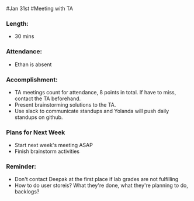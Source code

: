 #Jan 31st
#Meeting with TA

### Length:
- 30 mins

### Attendance:
- Ethan is absent

### Accomplishment:
- TA meetings count for attendance, 8 points in total. If have to miss, contact the TA beforehand.
- Present brainstorming solutions to the TA.
- Use slack to communicate standups and Yolanda will push daily standups on github.

### Plans for Next Week
- Start next week's meeting ASAP
- Finish brainstorm activities

### Reminder:
- Don't contact Deepak at the first place if lab grades are not fulfilling
- How to do user storeis? What they're done, what they're planning to do, backlogs?
